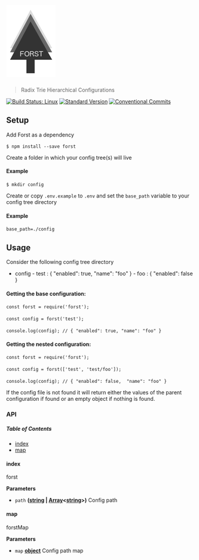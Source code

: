 # ![forst](media/logo-01.png)

> Radix Trie Hierarchical Configurations

[![Build Status: Linux](https://travis-ci.org/web-mech/forst.svg?branch=master)](https://travis-ci.org/web-mech/forst) [![Standard Version](https://img.shields.io/badge/release-standard%20version-brightgreen.svg)](https://github.com/conventional-changelog/standard-version) [![Conventional Commits](https://img.shields.io/badge/Conventional%20Commits-1.0.0-yellow.svg)](https://conventionalcommits.org)

## Setup

Add Forst as a dependency

    $ npm install --save forst

Create a folder in which your config tree(s) will live

#### Example

    $ mkdir config

Create or copy `.env.example` to `.env` and set the `base_path` variable to your config tree directory

#### Example

    base_path=./config

## Usage

Consider the following config tree directory

-   config
    		\- test : { "enabled": true, "name": "foo" }
    			\- foo : { "enabled": false }

#### Getting the base configuration:

    const forst = require('forst');

    const config = forst('test');

    console.log(config); // { "enabled": true, "name": "foo" }

#### Getting the nested configuration:

    const forst = require('forst');

    const config = forst(['test', 'test/foo']);

    console.log(config); // { "enabled": false,  "name": "foo" }

If the config file is not found it will return either the values of the parent configuration if found or an empty object if nothing is found.

### API

<!-- Generated by documentation.js. Update this documentation by updating the source code. -->

##### Table of Contents

-   [index](#index)
-   [map](#map)

#### index

forst

**Parameters**

-   `path` **([string](https://developer.mozilla.org/docs/Web/JavaScript/Reference/Global_Objects/String) \| [Array](https://developer.mozilla.org/docs/Web/JavaScript/Reference/Global_Objects/Array)&lt;[string](https://developer.mozilla.org/docs/Web/JavaScript/Reference/Global_Objects/String)>)** Config path

#### map

forstMap

**Parameters**

-   `map` **[object](https://developer.mozilla.org/docs/Web/JavaScript/Reference/Global_Objects/Object)** Config path map
